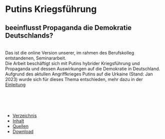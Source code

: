 # Putins Kriegsführung
## beeinflusst Propaganda die Demokratie Deutschlands?
\
Das ist die online Version unserer, im rahmen des Berufskolleg entstandenen, Seminararbeit.\
Die Arbeit beschäftigt sich mit Putins hybrider Kriegsführung und Propaganda und dessen Auswirkungen auf die Demokratie in Deutschland.
Aufgrund des aktullen Angriffkrieges Putins auf die Urkaine (Stand: Jan 2023) wurde sich für dieses Thema entschieden, mehr dazu in der [Einleitung][starting_page]\
\
\
\
<br>

- [Verzeichnis][table_page]
- [Inhalt][abstract_page]
- [Quellen][sources_page]
- [Download][download_page]



<!-- MARKDOWN LINKS & IMAGES -->
[abstract_page]: /seite/1.md
[table_page]: /seite/2.md
[starting_page]: /seite/3.md
[sources_page]: /quellen.md
[download_page]: /download.md
